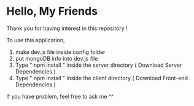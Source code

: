 # Hello, My Friends

Thank you for having interest in this repository !

To use this application,

1. make dev.js file inside config folder
2. put mongoDB info into dev.js file
3. Type " npm install " inside the server directory ( Download Server Dependencies )
4. Type " npm install " inside the client directory ( Download Front-end Dependencies )

If you have problem, feel free to ask me ^^
